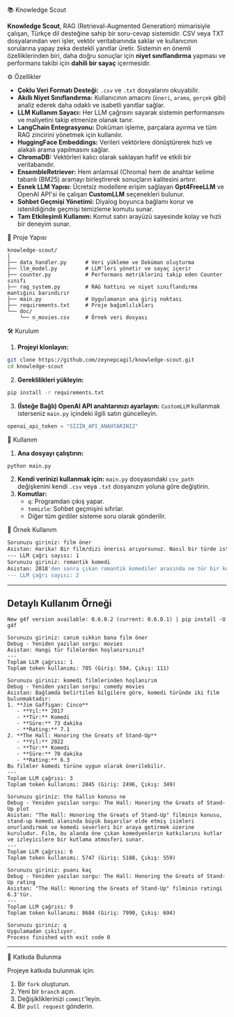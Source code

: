 📚 Knowledge Scout

**Knowledge Scout**, RAG (Retrieval-Augmented Generation) mimarisiyle çalışan, Türkçe dil desteğine sahip bir soru-cevap sistemidir. CSV veya TXT dosyalarından veri işler, vektör veritabanında saklar ve kullanıcının sorularına yapay zeka destekli yanıtlar üretir. Sistemin en önemli özelliklerinden biri, daha doğru sonuçlar için **niyet sınıflandırma** yapması ve performans takibi için **dahili bir sayaç** içermesidir.

⚙️ Özellikler

* **Çoklu Veri Formatı Desteği:** `.csv` ve `.txt` dosyalarını okuyabilir.
* **Akıllı Niyet Sınıflandırma:** Kullanıcının amacını (`öneri`, `arama`, `gerçek` gibi) analiz ederek daha odaklı ve isabetli yanıtlar sağlar.
* **LLM Kullanım Sayacı:** Her LLM çağrısını sayarak sistemin performansını ve maliyetini takip etmenize olanak tanır.
* **LangChain Entegrasyonu:** Doküman işleme, parçalara ayırma ve tüm RAG zincirini yönetmek için kullanılır.
* **HuggingFace Embeddings:** Verileri vektörlere dönüştürerek hızlı ve alakalı arama yapılmasını sağlar.
* **ChromaDB:** Vektörleri kalıcı olarak saklayan hafif ve etkili bir veritabanıdır.
* **EnsembleRetriever:** Hem anlamsal (Chroma) hem de anahtar kelime tabanlı (BM25) aramayı birleştirerek sonuçların kalitesini artırır.
* **Esnek LLM Yapısı:** Ücretsiz modellere erişim sağlayan **Gpt4FreeLLM** ve OpenAI API'si ile çalışan **CustomLLM** seçenekleri bulunur.
* **Sohbet Geçmişi Yönetimi:** Diyalog boyunca bağlamı korur ve istenildiğinde geçmişi temizleme komutu sunar.
* **Tam Etkileşimli Kullanım:** Komut satırı arayüzü sayesinde kolay ve hızlı bir deneyim sunar.

📂 Proje Yapısı

```
knowledge-scout/
│
├── data_handler.py      # Veri yükleme ve Doküman oluşturma
├── llm_model.py         # LLM'leri yönetir ve sayaç içerir
├── counter.py           # Performans metriklerini takip eden Counter sınıfı
├── rag_system.py        # RAG hattını ve niyet sınıflandırma mantığını barındırır
├── main.py              # Uygulamanın ana giriş noktası
├── requirements.txt     # Proje bağımlılıkları
└── doc/
    └── n_movies.csv     # Örnek veri dosyası
```

🛠 Kurulum

1. **Projeyi klonlayın:**
```bash
git clone https://github.com/zeynepcagil/knowledge-scout.git
cd knowledge-scout
```

2. **Gereklilikleri yükleyin:**
```bash
pip install -r requirements.txt
```

3. **(İsteğe Bağlı) OpenAI API anahtarınızı ayarlayın:** `CustomLLM` kullanmak isterseniz `main.py` içindeki ilgili satırı güncelleyin.
```python
openai_api_token = "SİZİN_API_ANAHTARINIZ"
```

🚀 Kullanım

1. **Ana dosyayı çalıştırın:**
```bash
python main.py
```

2. **Kendi verinizi kullanmak için:** `main.py` dosyasındaki `csv_path` değişkenini kendi `.csv` veya `.txt` dosyanızın yoluna göre değiştirin.
3. **Komutlar:**
   * `q`: Programdan çıkış yapar.
   * `temizle`: Sohbet geçmişini sıfırlar.
   * Diğer tüm girdiler sisteme soru olarak gönderilir.

📌 Örnek Kullanım

```bash
Sorunuzu giriniz: film öner
Asistan: Harika! Bir film/dizi önerisi arıyorsunuz. Nasıl bir türde istersiniz? Mesela, 'aksiyon filmi' ya da 'romantik komedi' gibi.
--- LLM çağrı sayısı: 1
Sorunuzu giriniz: romantik komedi
Asistan: 2018'den sonra çıkan romantik komediler arasında ne tür bir konu arıyorsunuz?
--- LLM çağrı sayısı: 2
```

---

## Detaylı Kullanım Örneği

```
New g4f version available: 0.6.0.2 (current: 0.6.0.1) | pip install -U g4f

Sorunuzu giriniz: canım sıkkın bana film öner
Debug - Yeniden yazılan sorgu: movies
Asistan: Hangi tür filmlerden hoşlanırsınız?
---
Toplam LLM çağrısı: 1
Toplam token kullanımı: 705 (Giriş: 594, Çıkış: 111)

Sorunuzu giriniz: komedi filmlerinden hoşlanırım
Debug - Yeniden yazılan sorgu: comedy movies
Asistan: Bağlamda belirtilen bilgilere göre, komedi türünde iki film bulunmaktadır:
1. **Jim Gaffigan: Cinco**  
   - **Yıl:** 2017  
   - **Tür:** Komedi  
   - **Süre:** 73 dakika  
   - **Rating:** 7.1  
2. **The Hall: Honoring the Greats of Stand-Up**  
   - **Yıl:** 2022  
   - **Tür:** Komedi  
   - **Süre:** 70 dakika  
   - **Rating:** 6.3  
Bu filmler komedi türüne uygun olarak önerilebilir.
---
Toplam LLM çağrısı: 3
Toplam token kullanımı: 2845 (Giriş: 2496, Çıkış: 349)

Sorunuzu giriniz: the hallın konusu ne
Debug - Yeniden yazılan sorgu: The Hall: Honoring the Greats of Stand-Up plot
Asistan: "The Hall: Honoring the Greats of Stand-Up" filminin konusu, stand-up komedi alanında büyük başarılar elde etmiş isimleri onurlandırmak ve komedi severleri bir araya getirmek üzerine kuruludur. Film, bu alanda öne çıkan komedyenlerin katkılarını kutlar ve izleyicilere bir kutlama atmosferi sunar.
---
Toplam LLM çağrısı: 6
Toplam token kullanımı: 5747 (Giriş: 5188, Çıkış: 559)

Sorunuzu giriniz: puanı kaç
Debug - Yeniden yazılan sorgu: The Hall: Honoring the Greats of Stand-Up rating
Asistan: "The Hall: Honoring the Greats of Stand-Up" filminin ratingi 6.3'tür.
---
Toplam LLM çağrısı: 9
Toplam token kullanımı: 8684 (Giriş: 7990, Çıkış: 694)

Sorunuzu giriniz: q
Uygulamadan çıkılıyor.
Process finished with exit code 0
```

---

🤝 Katkıda Bulunma

Projeye katkıda bulunmak için:
1. Bir `fork` oluşturun.
2. Yeni bir `branch` açın.
3. Değişikliklerinizi `commit`'leyin.
4. Bir `pull request` gönderin.
